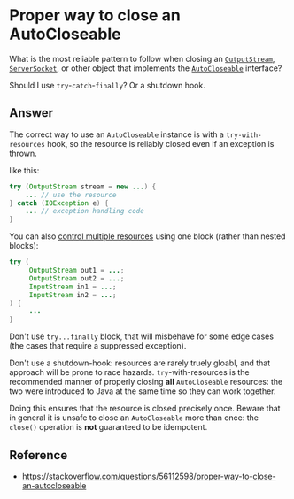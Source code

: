 # Proper way to close an AutoCloseable

What is the most reliable pattern to follow when closing an [`OutputStream`](https://docs.oracle.com/en/java/javase/11/docs/api/java.base/java/io/OutputStream.html), [`ServerSocket`](https://docs.oracle.com/en/java/javase/11/docs/api/java.base/java/net/ServerSocket.html), or other object that implements the [`AutoCloseable`](https://docs.oracle.com/en/java/javase/11/docs/api/java.base/java/lang/AutoCloseable.html) interface?

Should I use `try`-`catch`-`finally`? Or a shutdown hook.

## Answer

The correct way to use an `AutoCloseable` instance is with a `try-with-resources` hook, so the resource is reliably closed even if an exception is thrown.

like this:

```java
try (OutputStream stream = new ...) {
    ... // use the resource
} catch (IOException e) {
    ... // exception handling code
}
```

You can also [control multiple resources](https://stackoverflow.com/a/12372940/545127) using one block (rather than nested blocks):

```java
try (
     OutputStream out1 = ...;
     OutputStream out2 = ...;
     InputStream in1 = ...;
     InputStream in2 = ...;
) {
     ...
}
```

Don't use `try...finally` block, that will misbehave for some edge cases (the cases that require a suppressed exception).

Don't use a shutdown-hook: resources are rarely truely gloabl, and that approach will be prone to race hazards. `try`-with-resources is the recommended manner of properly closing **all** `AutoCloseable` resources: the two were introduced to Java at the same time so they can work together.

Doing this ensures that the resource is closed precisely once. Beware that in general it is unsafe to close an `AutoCloseable` more than once: the `close()` operation is **not** guaranteed to be idempotent.

## Reference

- <https://stackoverflow.com/questions/56112598/proper-way-to-close-an-autocloseable>

